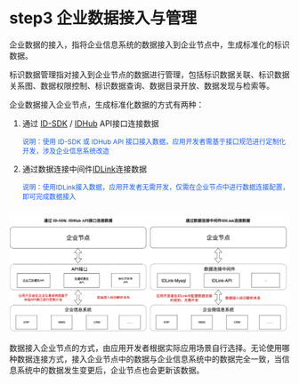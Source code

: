 # step3 企业数据接入与管理

企业数据的接入，指将企业信息系统的数据接入到企业节点中，生成标准化的标识数据。

标识数据管理指对接入到企业节点的数据进行管理，包括标识数据关联、标识数据关系图、数据权限控制、标识数据查询、数据目录开放、数据发现与检索等。

企业数据接入企业节点，生成标准化数据的方式有两种：

1. 通过 [ID-SDK](../../../../sdk/v2/introduction.md) / [IDHub](../../../../idhub/standard/introduce.md) API接口连接数据
    <p style="font-size: 12px; color: rgb(22,93,255);">说明：使用 ID-SDK 或 IDHub API 接口接入数据，应用开发者需基于接口规范进行定制化开发，涉及企业信息系统改造</p>

2. 通过数据连接中间件[IDLink](./step3-idlink.md)连接数据
    <p style="font-size: 12px; color: rgb(22,93,255);">说明：使用IDLink接入数据，应用开发者无需开发，仅需在企业节点中进行数据连接配置，即可完成数据接入</p>

<div style="display: flex;">
<img src="./images/step3-1.jpg" style="margin-top: 10px; min-width:0; flex: 1;"/><img src="./images/step3-2.jpg" style="margin-top: 10px; min-width:0; flex: 1;"/>
</div>


数据接入企业节点的方式，由应用开发者根据实际应用场景自行选择。无论使用哪种数据连接方式，接入企业节点中的数据与企业信息系统中的数据完全一致，当信息系统中的数据发生变更后，企业节点也会更新该数据。